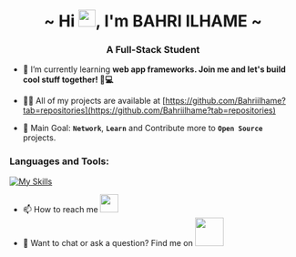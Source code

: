 <h1 align="center">~ Hi <img src="https://raw.githubusercontent.com/MartinHeinz/MartinHeinz/master/wave.gif" width="30px" style="color:'blue'" height="30px">, I'm BAHRI ILHAME ~</h1>
<h3 align="center" style="color:'blue'">A Full-Stack Student</h3>

- 🌱 I’m currently learning **web app frameworks. Join me and let's build cool stuff together! 🚀💻**

- 👨‍💻 All of my projects are available at [https://github.com/Bahriilhame?tab=repositories](https://github.com/Bahriilhame?tab=repositories)

- 🥅 Main Goal: **`Network`**, **`Learn`** and Contribute more to **`Open Source`** projects.

<h3 align="left">Languages and Tools:</h3>

[![My Skills](https://skillicons.dev/icons?i=github,git,html,css,js,ts,react,tailwind,bootstrap,vite,jquery,sass,nodejs,mongodb,py,php,laravel,mysql,xd,webpack,figma,materialui,vscode,babel,ps,ai,blender,autocad=12)](https://skillicons.dev)
- 📫 How to reach me <a href="https://www.linkedin.com/in/ilhame-bahri-8242761b7/" alt="linkedin"><img height="32" width="32" src="https://encrypted-tbn0.gstatic.com/images?q=tbn:ANd9GcRmgV3rvl_AvDgG9o7p9b_b1sb1ZVChFrvuNQ&usqp=CAU"/></a>
- 🥴 Want to chat or ask a question? Find me on <a href="https://discord.com/users/bahriiiilhame" alt="discord"><img height="50" width="50" src="https://static.vecteezy.com/system/resources/previews/018/930/718/original/discord-logo-discord-icon-transparent-free-png.png" /></a>
